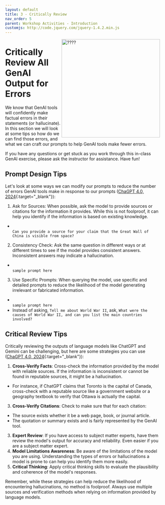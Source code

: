 ```yaml
---
layout: default
title: 3 - Critically Review
nav_order: 5
parent: Workshop Activities - Introduction
customjs: http://code.jquery.com/jquery-1.4.2.min.js
---
```

<img src="images/CHANGE_ME.png" style="float:right;width:320px;height:320px;" alt="????"> 

# Critically Review All GenAI Output for Errors
We know that GenAI tools will confidently make factual errors in their statements (or hallucinate). In this section we will look at some tips so how do we can find those errors, and what we can craft our prompts to help GenAI tools make fewer errors. 

If you have any questions or get stuck as you work through this in-class GenAI exercise, please ask the instructor for assistance.  Have fun!

## Prompt Design Tips
Let's look at some ways we can modify our prompts to reduce the number of errors GenAI tools make in response to our prompts ([ChaGPT 4.0, 2024](https://chat.openai.com/share/44bebe63-7c14-49bc-8e2b-e5fac9c6f301){:target="_blank"}):
1. Ask for Sources: When possible, ask the model to provide sources or citations for the information it provides. While this is not foolproof, it can help you identify if the information is based on existing knowledge.
  - <br>```Can you provide a source for your claim that the Great Wall of China is visible from space?```<br>
2. Consistency Check: Ask the same question in different ways or at different times to see if the model provides consistent answers. Inconsistent answers may indicate a hallucination.
  - <br>```sample prompt here```<br>
3. Use Specific Prompts: When querying the model, use specific and detailed prompts to reduce the likelihood of the model generating irrelevant or fabricated information.
  - <br>```sample prompt here```<br>
  - Instead of asking, ```Tell me about World War II```, ask, ```What were the causes of World War II, and can you list the main countries involved?```

## Critical Review Tips

Critically reviewing the outputs of language models like ChatGPT and Gemini can be challenging, but here are some strategies you can use ([ChaGPT 4.0, 2024](https://chat.openai.com/share/44bebe63-7c14-49bc-8e2b-e5fac9c6f301){:target="_blank"}):

1. **Cross-Verify Facts**: Cross-check the information provided by the model with reliable sources. If the information is inconsistent or cannot be found in reputable sources, it might be a hallucination.
  - For instance, if ChatGPT claims that Toronto is the capital of Canada, cross-check with a reputable source like a government website or a geography textbook to verify that Ottawa is actually the capital.
3. **Cross-Verify Citations**: Check to make sure that for each citation:
  - The source exists whether it be a web page, book, or journal article.
  - The quotation or summary exists and is fairly represented by the GenAI tool.
3. **Expert Review**: If you have access to subject matter experts, have them review the model's output for accuracy and reliability. Even easier if you are a subject matter expert.
4. **Model Limitations Awareness**: Be aware of the limitations of the model you are using. Understanding the types of errors or hallucinations a model is prone to can help you identify them more easily.
8. **Critical Thinking**: Apply critical thinking skills to evaluate the plausibility and coherence of the model's responses.

Remember, while these strategies can help reduce the likelihood of encountering hallucinations, no method is foolproof. Always use multiple sources and verification methods when relying on information provided by language models.
